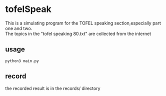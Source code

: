 # tofelSpeak
This is a simulating program for the TOFEL speaking section,especially part one and two.  
The topics in the "tofel speaking 80.txt" are collected from the internet

## usage
```python3 main.py```

## record
the recorded result is in the records/ directory